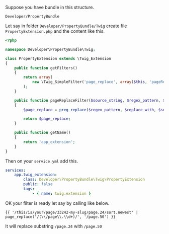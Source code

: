 Suppose you have bundle in this structure.

`Developer/PropertyBundle`

Let say in folder `Developer/PropertyBundle/Twig` create file `PropertyExtension.php` and the content like this.

```php
<?php

namespace Developer\PropertyBundle\Twig;

class PropertyExtension extends \Twig_Extension
{
    public function getFilters()
    {
        return array(
            new \Twig_SimpleFilter('page_replace', array($this, 'pageReplaceFilter')),
        );
    }

    public function pageReplaceFilter($source_string, $regex_pattern, $replace_with = NULL)
    {
        $page_replace = preg_replace($regex_pattern, $replace_with, $source_string);

        return $page_replace;
    }

    public function getName()
    {
        return 'app_extension';
    }
}
```

Then on your `service.yml` add this.
```yml
services:
    app.twig_extension:
        class: Developer\PropertyBundle\Twig\PropertyExtension
        public: false
        tags:
            - { name: twig.extension }
```

OK your filter is ready let say by calling like below.

```twig
{{ '/this/is/your/page/33242-my-slug/page.24/sort.newest' | page_replace('/(\\/page\\.\\d+)/', '/page.50') }}
```

It will replace substring `/page.24` with `/page.50`
